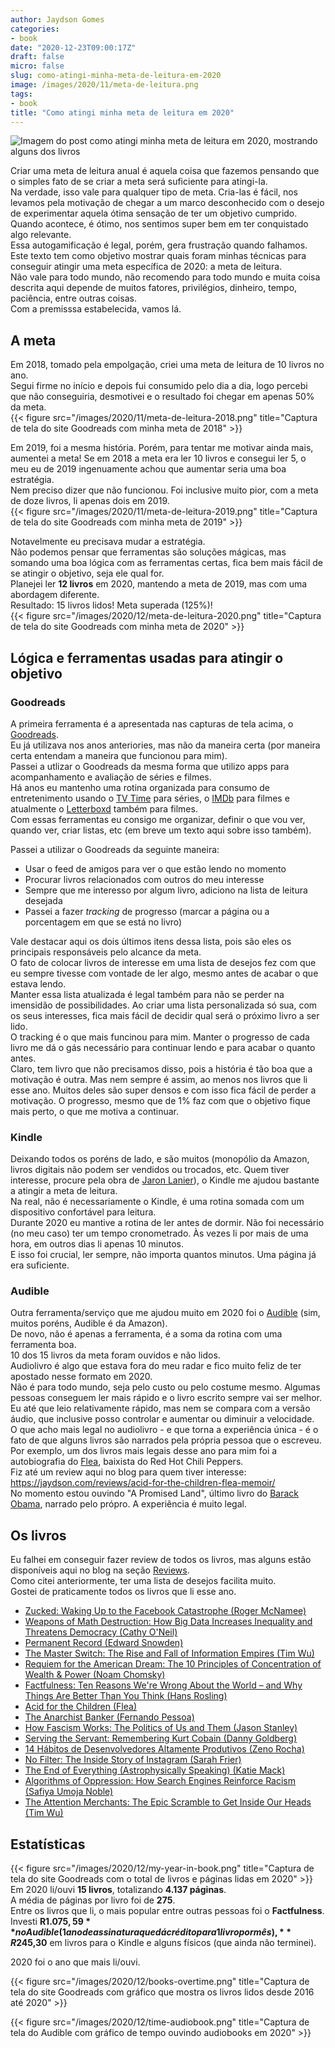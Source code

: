 ```yaml
---
author: Jaydson Gomes
categories:
- book
date: "2020-12-23T09:00:17Z"
draft: false
micro: false
slug: como-atingi-minha-meta-de-leitura-em-2020
image: /images/2020/11/meta-de-leitura.png
tags:
- book
title: "Como atingi minha meta de leitura em 2020"
---
```

![Imagem do post como atingi minha meta de leitura em 2020, mostrando alguns dos livros](/images/2020/11/meta-de-leitura.png)  

Criar uma meta de leitura anual é aquela coisa que fazemos pensando que o simples fato de se criar a meta será suficiente para atingi-la.  
Na verdade, isso vale para qualquer tipo de meta. Cria-las é fácil, nos levamos pela motivação de chegar a um marco desconhecido com o desejo de experimentar aquela ótima sensação de ter um objetivo cumprido. Quando acontece, é ótimo, nos sentimos super bem em ter conquistado algo relevante.  
Essa autogamificação é legal, porém, gera frustração quando falhamos.  
Este texto tem como objetivo mostrar quais foram minhas técnicas para conseguir atingir uma meta específica de 2020: a meta de leitura.  
Não vale para todo mundo, não recomendo para todo mundo e muita coisa descrita aqui depende de muitos fatores, privilégios, dinheiro, tempo, paciência, entre outras coisas.  
Com a premisssa estabelecida, vamos lá.  

## A meta
Em 2018, tomado pela empolgação, criei uma meta de leitura de 10 livros no ano.  
Segui firme no início e depois fui consumido pelo dia a dia, logo percebi que não conseguiria, desmotivei e o resultado foi chegar em apenas 50% da meta.  
{{< figure src="/images/2020/11/meta-de-leitura-2018.png" title="Captura de tela do site Goodreads com minha meta de 2018" >}}

Em 2019, foi a mesma história. Porém, para tentar me motivar ainda mais, aumentei a meta! Se em 2018 a meta era ler 10 livros e consegui ler 5, o meu eu de 2019 ingenuamente achou que aumentar seria uma boa estratégia.  
Nem preciso dizer que não funcionou. Foi inclusive muito pior, com a meta de doze livros, li apenas dois em 2019.  
{{< figure src="/images/2020/11/meta-de-leitura-2019.png" title="Captura de tela do site Goodreads com minha meta de 2019" >}}

Notavelmente eu precisava mudar a estratégia.  
Não podemos pensar que ferramentas são soluções mágicas, mas somando uma boa lógica com as ferramentas certas, fica bem mais fácil de se atingir o objetivo, seja ele qual for.  
Planejei ler **12 livros** em 2020, mantendo a meta de 2019, mas com uma abordagem diferente.  
Resultado: 15 livros lidos! Meta superada (125%)!  
{{< figure src="/images/2020/12/meta-de-leitura-2020.png" title="Captura de tela do site Goodreads com minha meta de 2020" >}}

## Lógica e ferramentas usadas para atingir o objetivo
### Goodreads
A primeira ferramenta é a apresentada nas capturas de tela acima, o [Goodreads](https://www.goodreads.com/).  
Eu já utilizava nos anos anteriories, mas não da maneira certa (por maneira certa entendam a maneira que funcionou para mim).  
Passei a utlizar o Goodreads da mesma forma que utilizo apps para acompanhamento e avaliação de séries e filmes.  
Há anos eu mantenho uma rotina organizada para consumo de entretenimento usando o [TV Time](https://www.tvtime.com/) para séries, o [IMDb](https://www.imdb.com/) para filmes e atualmente o [Letterboxd](https://letterboxd.com) também para filmes.  
Com essas ferramentas eu consigo me organizar, definir o que vou ver, quando ver, criar listas, etc (em breve um texto aqui sobre isso também).  

Passei a utilizar o Goodreads da seguinte maneira:
- Usar o feed de amigos para ver o que estão lendo no momento  
- Procurar livros relacionados com outros do meu interesse   
- Sempre que me interesso por algum livro, adiciono na lista de leitura desejada  
- Passei a fazer *tracking* de progresso (marcar a página ou a porcentagem em que se está no livro)  

Vale destacar aqui os dois últimos itens dessa lista, pois são eles os principais responsáveis pelo alcance da meta.  
O fato de colocar livros de interesse em uma lista de desejos fez com que eu sempre tivesse com vontade de ler algo, mesmo antes de acabar o que estava lendo.  
Manter essa lista atualizada é legal também para não se perder na imensidão de possibilidades. Ao criar uma lista personalizada só sua, com os seus interesses, fica mais fácil de decidir qual será o próximo livro a ser lido.  
O tracking é o que mais funcinou para mim. Manter o progresso de cada livro me dá o gás necessário para continuar lendo e para acabar o quanto antes.  
Claro, tem livro que não precisamos disso, pois a história é tão boa que a motivação é outra. Mas nem sempre é assim, ao menos nos livros que li esse ano. Muitos deles são super densos e com isso fica fácil de perder a motivação. O progresso, mesmo que de 1% faz com que o objetivo fique mais perto, o que me motiva a continuar.  

### Kindle
Deixando todos os poréns de lado, e são muitos (monopólio da Amazon, livros digitais não podem ser vendidos ou trocados, etc. Quem tiver interesse, procure pela obra de [Jaron Lanier](https://en.wikipedia.org/wiki/Jaron_Lanier)), o Kindle me ajudou bastante a atingir a meta de leitura.  
Na real, não é necessariamente o Kindle, é uma rotina somada com um dispositivo confortável para leitura.  
Durante 2020 eu mantive a rotina de ler antes de dormir. Não foi necessário (no meu caso) ter um tempo cronometrado. Às vezes li por mais de uma hora, em outros dias li apenas 10 minutos.  
E isso foi crucial, ler sempre, não importa quantos minutos. Uma página já era suficiente.  

### Audible
Outra ferramenta/serviço que me ajudou muito em 2020 foi o [Audible](https://www.audible.com/) (sim, muitos poréns, Audible é da Amazon).  
De novo, não é apenas a ferramenta, é a soma da rotina com uma ferramenta boa.  
10 dos 15 livros da meta foram ouvidos e não lidos.  
Audiolivro é algo que estava fora do meu radar e fico muito feliz de ter apostado nesse formato em 2020.  
Não é para todo mundo, seja pelo custo ou pelo costume mesmo. Algumas pessoas conseguem ler mais rápido e o livro escrito sempre vai ser melhor.  
Eu até que leio relativamente rápido, mas nem se compara com a versão áudio, que inclusive posso controlar e aumentar ou diminuir a velocidade.  
O que acho mais legal no audiolivro - e que torna a experiência única - é o fato de que alguns livros são narrados pela própria pessoa que o escreveu.  
Por exemplo, um dos livros mais legais desse ano para mim foi a autobiografia do [Flea](https://en.wikipedia.org/wiki/Flea_(musician)), baixista do Red Hot Chili Peppers.  
Fiz até um review aqui no blog para quem tiver interesse: https://jaydson.com/reviews/acid-for-the-children-flea-memoir/  
No momento estou ouvindo "A Promised Land", último livro do [Barack Obama](https://en.wikipedia.org/wiki/Barack_Obama), narrado pelo própro. A experiência é muito legal.  

## Os livros
Eu falhei em conseguir fazer review de todos os livros, mas alguns estão disponíveis aqui no blog na seção [Reviews](https://jaydson.com/reviews).  
Como citei anteriormente, ter uma lista de desejos facilita muito.  
Gostei de praticamente todos os livros que li esse ano.  

- [Zucked: Waking Up to the Facebook Catastrophe (Roger McNamee)](https://jaydson.com/reviews/zucked-waking-up-to-the-facebook-catastrophe)  
- [Weapons of Math Destruction: How Big Data Increases Inequality and Threatens Democracy (Cathy O'Neil)](https://jaydson.com/reviews/weapons-of-math-destruction/)  
- [Permanent Record (Edward Snowden)](https://jaydson.com/reviews/permanent-record-edward-snowden-autobiography/)  
- [The Master Switch: The Rise and Fall of Information Empires (Tim Wu)](https://www.goodreads.com/book/show/8201080-the-master-switch)  
- [Requiem for the American Dream: The 10 Principles of Concentration of Wealth & Power (Noam Chomsky)](https://www.goodreads.com/book/show/30629273-requiem-for-the-american-dream)  
- [Factfulness: Ten Reasons We're Wrong About the World – and Why Things Are Better Than You Think (Hans Rosling)](https://www.goodreads.com/book/show/34890015-factfulness)  
- [Acid for the Children (Flea)](https://www.goodreads.com/book/show/39667068-acid-for-the-children)  
- [The Anarchist Banker (Fernando Pessoa)](https://www.goodreads.com/book/show/40587140-the-anarchist-banker)  
- [How Fascism Works: The Politics of Us and Them (Jason Stanley)](https://www.goodreads.com/book/show/38255329-how-fascism-works)  
- [Serving the Servant: Remembering Kurt Cobain (Danny Goldberg)](https://www.goodreads.com/book/show/40042046-serving-the-servant)  
- [14 Hábitos de Desenvolvedores Altamente Produtivos (Zeno Rocha)](https://www.goodreads.com/book/show/54520523-14-h-bitos-de-desenvolvedores-altamente-produtivos)  
- [No Filter: The Inside Story of Instagram (Sarah Frier)](https://www.goodreads.com/book/show/50772888-no-filter)  
- [The End of Everything (Astrophysically Speaking) (Katie Mack)](https://www.goodreads.com/book/show/52767659-the-end-of-everything)  
- [Algorithms of Oppression: How Search Engines Reinforce Racism (Safiya Umoja Noble)](https://www.goodreads.com/book/show/34762552-algorithms-of-oppression)  
- [The Attention Merchants: The Epic Scramble to Get Inside Our Heads (Tim Wu)](https://www.goodreads.com/book/show/28503628-the-attention-merchants)  


## Estatísticas
{{< figure src="/images/2020/12/my-year-in-book.png" title="Captura de tela do site Goodreads com o total de livros e páginas lidas em 2020" >}}  
Em 2020 li/ouvi **15 livros**, totalizando **4.137 páginas**.  
A média de páginas por livro foi de **275**.  
Entre os livros que li, o mais popular entre outras pessoas foi o **Factfulness**.  
Investi **R$1.075,59** no Audible (1 ano de assinatura que dá crédito para 1 livro por mês), **R$245,30** em livros para o Kindle e alguns físicos (que ainda não terminei).  

2020 foi o ano que mais li/ouvi.  

{{< figure src="/images/2020/12/books-overtime.png" title="Captura de tela do site Goodreads com gráfico que mostra os livros lidos desde 2016 até 2020" >}}  

{{< figure src="/images/2020/12/time-audiobook.png" title="Captura de tela do Audible com gráfico de tempo ouvindo audiobooks em 2020" >}}  
